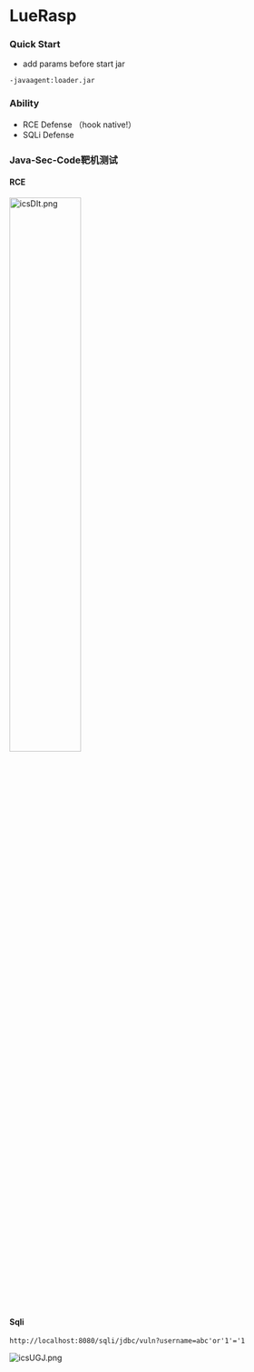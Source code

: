 # LueRasp
### Quick Start
- add params before start jar
```
-javaagent:loader.jar
```
### Ability
- RCE Defense （hook native!）
- SQLi Defense 

### Java-Sec-Code靶机测试

#### RCE

<img src="https://i.328888.xyz/2023/04/09/icsDIt.png" alt="icsDIt.png" border="0" width="50%" height="50%"/>



#### Sqli

`http://localhost:8080/sqli/jdbc/vuln?username=abc'or'1'='1`

<img src="https://i.328888.xyz/2023/04/09/icsUGJ.png" alt="icsUGJ.png" border="0" />

